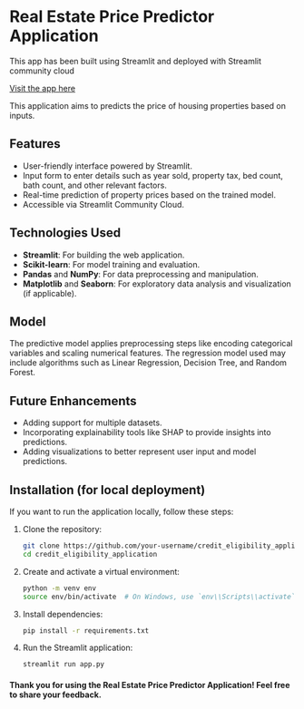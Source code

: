# Real Estate Price Predictor Application
This app has been built using Streamlit and deployed with Streamlit community cloud

[Visit the app here](https://leonard-umoru-real-estate-solution.streamlit.app/)

This application aims to predicts the price of housing properties based on inputs.

## Features
- User-friendly interface powered by Streamlit.
- Input form to enter details such as year sold, property tax, bed count, bath count, and other relevant factors.
- Real-time prediction of property prices based on the trained model.
- Accessible via Streamlit Community Cloud.

## Technologies Used
- **Streamlit**: For building the web application.
- **Scikit-learn**: For model training and evaluation.
- **Pandas** and **NumPy**: For data preprocessing and manipulation.
- **Matplotlib** and **Seaborn**: For exploratory data analysis and visualization (if applicable).

## Model
The predictive model applies preprocessing steps like encoding categorical variables and scaling numerical features. The regression model used may include algorithms such as Linear Regression, Decision Tree, and Random Forest.

## Future Enhancements
* Adding support for multiple datasets.
* Incorporating explainability tools like SHAP to provide insights into predictions.
* Adding visualizations to better represent user input and model predictions.

## Installation (for local deployment)
If you want to run the application locally, follow these steps:

1. Clone the repository:
   ```bash
   git clone https://github.com/your-username/credit_eligibility_application.git
   cd credit_eligibility_application

2. Create and activate a virtual environment:
   ```bash
   python -m venv env
   source env/bin/activate  # On Windows, use `env\\Scripts\\activate`

3. Install dependencies:
   ```bash
   pip install -r requirements.txt

4. Run the Streamlit application:
   ```bash
   streamlit run app.py

#### Thank you for using the Real Estate Price Predictor Application! Feel free to share your feedback.

